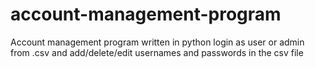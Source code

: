 # account-management-program
Account management program written in python login as user or admin from .csv and add/delete/edit usernames and passwords in the csv file 
